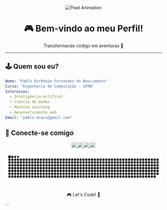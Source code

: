 <!-- Banner animado estilo retrô -->
<p align="center">
  <img src="https://media1.giphy.com/media/v1.Y2lkPTc5MGI3NjExNnkwY3lxMzNoYjcxMTd6N3kxOHI1ZjR3aG1meHhnb2xvZHpxbDZrMCZlcD12MV9pbnRlcm5hbF9naWZfYnlfaWQmY3Q9Zw/bGgsc5mWoryfgKBx1u/giphy.gif" width="200" alt="Pixel Animation">
</p>

<h1 align="center">🎮 Bem-vindo ao meu Perfil!</h1>
<p align="center">Transformando código em aventuras 🚀</p>

---

## 🕹️ Quem sou eu?
```yaml
Nome: "Pablo Durkheim Fernandes do Nascimento"
Curso: "Engenharia de Computação - UFRN"
Interesses:
  - Inteligência Artifical
  - Ciência de Dados
  - Machine Learning
  - Desenvolvimento web
Email: "pablo.dcass@gmail.com"

```

## 🚀 Conecte-se comigo
<p align="center"> <a href="http://www.linkedin.com/in/pablo-durkheim-315786379" target="_blank"> <img src="https://img.shields.io/badge/LinkedIn-0077B5?style=for-the-badge&logo=linkedin&logoColor=white" /> </a> <a href="https://www.instagram.com/pablodurkheim/" target="_blank"> <img src="https://img.shields.io/badge/Instagram-E4405F?style=for-the-badge&logo=instagram&logoColor=white" /> </a> <a href="mailto:pablo.dcass@gmail.com" target="_blank"> <img src="https://img.shields.io/badge/Email-D14836?style=for-the-badge&logo=gmail&logoColor=white" /> </a> <a href="https://wwws.cnpq.br/cvlattesweb/PKG_MENU.menu?f_cod=FE2A65F69DA17C716AB5B96D1610F78F#" target="_blank"> <img src="https://img.shields.io/badge/Lattes-4682B4?style=for-the-badge" /> </a> </p>


<p align="center"> <img src="https://raw.githubusercontent.com/Platane/snk/output/github-contribution-grid-snake.svg" alt="Snake animation" /> </p>

<p align="center">🎮 Let's Code! 🚀</p> ```
